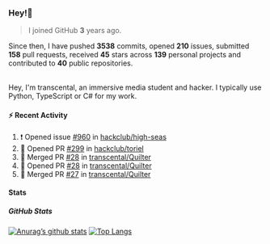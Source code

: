 ### Hey!👋
<!-- [![Banner](banner.png)](https://dillonb07.is-a.dev) -->


> I joined GitHub **3** years ago.

Since then, I have pushed **3538** commits, opened **210** issues, submitted **158** pull requests, received **45** stars across **139** personal projects and contributed to **40** public repositories.

<br>
Hey, I'm transcental, an immersive media student and hacker. I typically use Python, TypeScript or C# for my work.

<br>

#### :zap: Recent Activity

<!--START_SECTION:activity-->
1. ❗ Opened issue [#960](https://github.com/hackclub/high-seas/issues/960) in [hackclub/high-seas](https://github.com/hackclub/high-seas)
2. 💪 Opened PR [#299](https://github.com/hackclub/toriel/pull/299) in [hackclub/toriel](https://github.com/hackclub/toriel)
3. 🎉 Merged PR [#28](https://github.com/transcental/Quilter/pull/28) in [transcental/Quilter](https://github.com/transcental/Quilter)
4. 💪 Opened PR [#28](https://github.com/transcental/Quilter/pull/28) in [transcental/Quilter](https://github.com/transcental/Quilter)
5. 🎉 Merged PR [#27](https://github.com/transcental/Quilter/pull/27) in [transcental/Quilter](https://github.com/transcental/Quilter)
<!--END_SECTION:activity-->

#### Stats

##### GitHub Stats
[![Anurag’s github stats](https://github-readme-stats.vercel.app/api?username=transcental&show_icons=true&theme=radical)](https://github.com/transcental)
[![Top Langs](https://github-readme-stats.vercel.app/api/top-langs/?username=transcental&layout=compact&theme=radical)](https://github.com/transcental)
